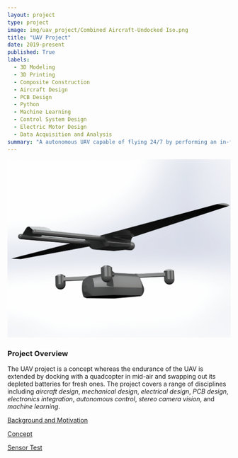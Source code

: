 ```yaml
---
layout: project
type: project
image: img/uav_project/Combined Aircraft-Undocked Iso.png
title: "UAV Project"
date: 2019-present
published: True
labels:
  - 3D Modeling
  - 3D Printing
  - Composite Construction
  - Aircraft Design
  - PCB Design
  - Python
  - Machine Learning
  - Control System Design
  - Electric Motor Design
  - Data Acquisition and Analysis
summary: "A autonomous UAV capable of flying 24/7 by performing an in-flight battery swap with a quadcopter. "
---
```


<img class="img-fluid" src="../img/uav_project/Combined Aircraft-Undocked Iso.png">

<h3>Project Overview</h3>

The UAV project is a concept whereas the endurance of the UAV is extended by docking with a quadcopter in mid-air and swapping out its depleted batteries for fresh ones. The project covers a range of disciplines including <i>aircraft design</i>, <i>mechanical design</i>, <i>electrical design</i>, <i>PCB design</i>, <i>electronics integration</i>, <i>autonomous control</i>, <i>stereo camera vision</i>, and <i>machine learning</i>. 

<a href="uav_background.html">Background and Motivation</a>

<a href="uav_concepts.html">Concept</a>

<a href="uav_sensor_test.html">Sensor Test</a>

<!-- <a href="magnets.html">Attachment Concepts</a> -->